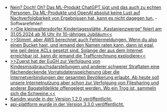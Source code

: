 * [Nein? Doch! Oh? Das ML-Produkt ChatGPT lügt und das auch zu echten Personen. Da ML-Produkte und OpenAI absolut keine Lust auf Nachverfolgbarkeit von Ergebnissen hat, kann es nicht dagegen tun.](https://noyb.eu/de/chatgpt-provides-false-information-about-people-and-openai-cant-correct-it) - Softwarefehler!
* [>>Die kleinwaltersdorfer Kindertagesstätte „Kastanienzwerge“ feiert am 31.05.2024 ab 16 Uhr ihr 10-jähriges Jubiläum<<](https://kleinwaltersdorf.de/index.php/2024/04/28/10-jahre-kastanienzwerge/)
* [>>Stimmt, aber AWS berechnet auch Fehlermeldungen. Wenn du also einen Bucket hast, und jemand den Namen raten kann, dann ist egal, wie geil deine ACLs gesetzt sind. Solange der aus dem Internet erreichbar ist, kann dir jemand die Trafficrechnung explodiere<<](https://blog.fefe.de/?ts=98ce33e2)
* [>>Zuerst hat der EuGH zur Verfolgung von Kindesmissbrauchsdarstellungen und anderer schwerer Straftaten eine flächendeckende Vorratsdatenspeicherung über die Internetverbindungen der gesamten Bevölkerung erlaubt. Ab heute soll unsere Internetnutzung aber schon zur Verfolgung von Filesharing und anderer Bagatelldelikte offengelegt werden. Wo ein Trog ist, sammeln sich die Schweine.<<](https://www.patrick-breyer.de/piraten-zur-vorratsdatenspeicherung-wo-ein-trog-ist-sammeln-sich-die-schweine/)
* [Kanidm wurde in der Version 1.2.0 veröffentlicht.](https://github.com/kanidm/kanidm/releases/tag/v1.2.0)
* [api-plattform wurde in der Version 3.3.0 veröffentlicht.](https://github.com/api-platform/api-platform/releases/tag/v3.3.0)
